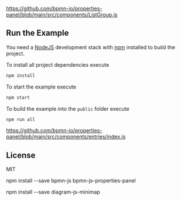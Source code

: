 https://github.com/bpmn-io/properties-panel/blob/main/src/components/ListGroup.js

## Run the Example

You need a [NodeJS](http://nodejs.org) development stack with [npm](https://npmjs.org) installed to build the project.

To install all project dependencies execute

```sh
npm install
```

To start the example execute

```sh
npm start
```

To build the example into the `public` folder execute

```sh
npm run all
```

https://github.com/bpmn-io/properties-panel/blob/main/src/components/entries/index.js


## License

MIT

npm install --save bpmn-js bpmn-js-properties-panel

npm install --save diagram-js-minimap


